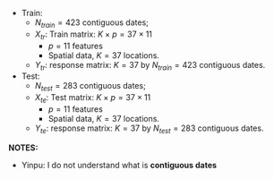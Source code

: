 - Train: 
    - $N_{train} = 423$ contiguous dates;
    - $X_{tr}$: Train matrix: $K \times p = 37 \times 11$
        - $p=11$ features
        - Spatial data, $K = 37$ locations.
    - $Y_{tr}$: response matrix: $K = 37$ by $N_{train} = 423$ contiguous dates.
- Test: 
    - $N_{test} = 283$ contiguous dates;
    - $X_{te}$: Test matrix: $K \times p = 37 \times 11$
        - $p=11$ features
        - Spatial data, $K = 37$ locations.
    - $Y_{te}$: response matrix: $K = 37$ by $N_{test} = 283$ contiguous dates.
    






__NOTES:__
- Yinpu: I do not understand what is **contiguous dates**

